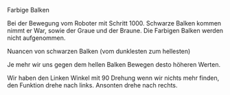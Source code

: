 Farbige Balken

Bei der Bewegung vom Roboter mit Schritt 1000.
Schwarze Balken kommen nimmt er War, sowie der Graue und der Braune.
Die Farbigen Balken werden nicht aufgenommen.


Nuancen von schwarzen Balken (vom dunklesten zum hellesten)

Je mehr wir uns gegen dem hellen Balken Bewegen desto höheren Werten.

Wir haben den Linken Winkel mit 90 Drehung wenn wir nichts mehr finden, den Funktion drehe nach links.
Ansonten drehe nach rechts.